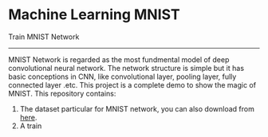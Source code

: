 Machine Learning MNIST
======================
Train MNIST Network
_____________________
MNIST Network is regarded as the most fundmental model of deep convolutional neural network. The network structure is simple but it has basic conceptions in CNN, like convolutional layer, pooling layer, fully connected layer .etc. This project is a complete demo to show the magic of MNIST. 
This repository contains:

  1. The dataset particular for MNIST network, you can also download from [here](http://yann.lecun.com/exdb/mnist/ "悬浮显示").
  2. A train

